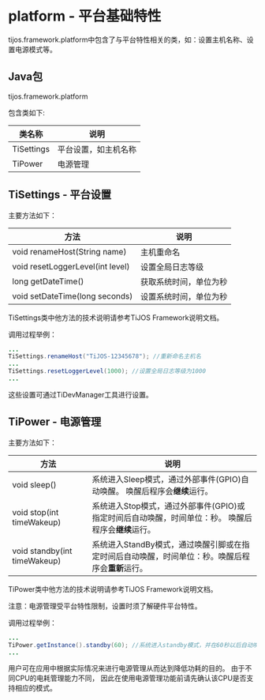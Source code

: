 # platform - 平台基础特性

tijos.framework.platform中包含了与平台特性相关的类，如：设置主机名称、设置电源模式等。

## Java包
tijos.framework.platform

包含类如下:

| 类名称        | 说明         |
| ---------- | ---------- |
| TiSettings | 平台设置，如主机名称 |
| TiPower    | 电源管理       |

## TiSettings - 平台设置

主要方法如下：

| 方法                               | 说明          |
| -------------------------------- | ----------- |
| void renameHost(String name)     | 主机重命名       |
| void resetLoggerLevel(int level) | 设置全局日志等级    |
| long getDateTime()               | 获取系统时间，单位为秒 |
| void setDateTime(long seconds)   | 设置系统时间，单位为秒 |

TiSettings类中他方法的技术说明请参考TiJOS Framework说明文档。

调用过程举例：

```java
...
TiSettings.renameHost("TiJOS-12345678"); //重新命名主机名
...
TiSettings.resetLoggerLevel(1000); //设置全局日志等级为1000
...
```
这些设置可通过TiDevManager工具进行设置。

## TiPower - 电源管理

主要方法如下：

| 方法                           | 说明                                       |
| ---------------------------- | ---------------------------------------- |
| void sleep()                 | 系统进入Sleep模式，通过外部事件(GPIO)自动唤醒。 唤醒后程序会**继续**运行。 |
| void stop(int timeWakeup)    | 系统进入Stop模式，通过外部事件(GPIO)或指定时间后自动唤醒，时间单位：秒。 唤醒后程序会**继续**运行。 |
| void standby(int timeWakeup) | 系统进入StandBy模式，通过唤醒引脚或在指定时间后自动唤醒，时间单位：秒。唤醒后程序会**重新**运行。 |

TiPower类中他方法的技术说明请参考TiJOS Framework说明文档。

注意：电源管理受平台特性限制，设置时须了解硬件平台特性。

调用过程举例：

```java
...
TiPower.getInstance().standby(60); //系统进入standby模式，并在60秒以后自动唤醒。
...
```

用户可在应用中根据实际情况来进行电源管理从而达到降低功耗的目的。 由于不同CPU的电耗管理能力不同， 因此在使用电源管理功能前请先确认该CPU是否支持相应的模式。